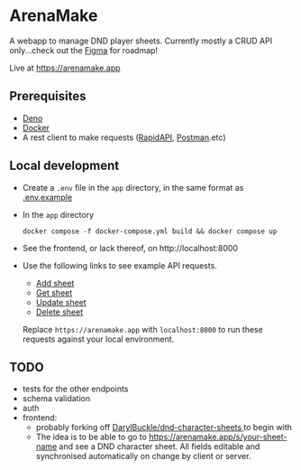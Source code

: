 # ArenaMake
A webapp to manage DND player sheets. Currently mostly a CRUD API only...check out the [Figma](https://www.figma.com/file/aSFJhuZY0e484BVgcQgRgm?node-id=0%3A1&comments-enabled=1&viewer=1&locale=en) for roadmap!

Live at https://arenamake.app

## Prerequisites
* [Deno](https://deno.land)
* [Docker](https://www.docker.com/products/docker-desktop/)
* A rest client to make requests ([RapidAPI](https://paw.cloud/), [Postman](https://www.postman.com/downloads/).etc)


## Local development
* Create a `.env` file in the `app` directory, in the same format as [.env.example](app/.env.example)

* In the `app` directory
  ```
  docker compose -f docker-compose.yml build && docker compose up
  ```
* See the frontend, or lack thereof, on http://localhost:8000
* Use the following links to see example API requests.
  * [Add sheet](https://paw.pt/hJVycy6T)
  * [Get sheet](https://paw.pt/hJVymvUt)
  * [Update sheet](https://paw.pt/hJVyrDK1)
  * [Delete sheet](https://paw.pt/hJVyzzWO)
  
  Replace `https://arenamake.app` with `localhost:8000` to run these requests against your local environment.

## TODO

* tests for the other endpoints
* schema validation
* auth 
* frontend:
  * probably forking off [DarylBuckle/dnd-character-sheets
](https://github.com/DarylBuckle/dnd-character-sheets) to begin with
  * The idea is to be able to go to https://arenamake.app/s/your-sheet-name and see a DND character sheet. All fields editable and synchronised automatically on change by client or server.
